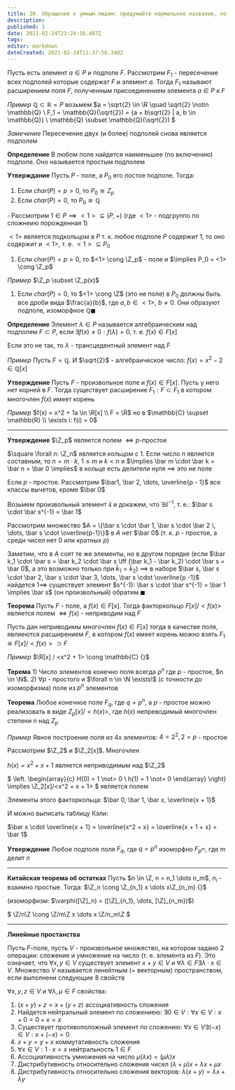```yaml
---
title: 20. Обращение к умным людям: придумайте нормальное название, потому что я слишком устал
description: 
published: 1
date: 2021-02-24T23:24:18.487Z
tags: 
editor: markdown
dateCreated: 2021-02-24T11:37:56.340Z
---
```


Пусть есть элемент $a \in P$ и подполе $F$. Рассмотрим $F_1$ - пересечение всех подполей которые содержат $F$ и элемент $a$. Тогда $F_1$ называют расширением поля $F$, полученным присоединением элемента $a \in P$ к $F$

*Пример* $\mathbb{Q} \subset \mathbb{R} = P$ возьмем $a = \sqrt{2} \in \R \quad \sqrt{2} \notin \mathbb{Q} \\
F_1 = \mathbb{Q}(\sqrt{2}) = \{a + b\sqrt{2} | a, b \in \mathbb{Q}\} \\
\mathbb{Q} \subset \mathbb{Q}(\sqrt{2})
$

*Замечение* Пересечение двух (и более) подполей снова является подполем

**Определение** В любом поле найдется наименьшее (по включению) подполе. Оно называется простым подполем

**Утверждание** Пусть $P$ - поле, а $P_0$ его постое подполе. Тогда:

1. Если $char(P) = p > 0$, то $P_0 \cong Z_p$
2. Если $char(P) = 0$, то $P_0 \cong \mathbb{Q} {}$

$\square$ Рассмотрим $1 \in P \implies <1> \subseteq (P, +)$ (где $<1>$ - подгруппо по сложнеию порожденная $1$)

$<1>$ является подкольцом в $P$ т. к. любое подполе $P$ содержит $1$, то оно содержит и $<1>$, т. е. $<1> \subseteq P_0$

1. Если $char(P) = p > 0$, то $<1> \cong \Z_p$ - поле и $\implies P_0 = <1> \cong \Z_p$

*Пример* $\Z_p \subset \Z_p(x)$

1. Если $char(P) = 0$, то $<1> \cong \Z$ (это не поле) в $P_0$ должны быть все дроби вида $\frac{a}{b}$, где $a, b \in <1>$, $b \not= 0$. Они образуют подполе, изоморфное $\mathbb{Q} \blacksquare$

**Определение** Элемент $\lambda \in P$ называется алгебраическим над подполем $F \subset P$, если $\exists f(x) \not= 0: f(\lambda) = 0$, т. е. $f(x) \in F[x]$

Если это не так, то $\lambda$ - трансцедентный элемент над $F$

*Пример* Пусть $F = \mathbb{Q}$. И $\sqrt{2}$ - алгебраическое число: $f(x) = x^2 - 2 \in \mathbb{Q}[x]$

**Утверждение** Пусть $F$ - произвольное поле и $f(x) \in F[x]$. Пусть у него нет корней в $F$. Тогда существует расширение $F_1: F \subset F_1$ в котором многочлен $f(x)$ имеет корень

*Пример* $f(x) = x^2 + 1a \in \R[x] \\
F = \R$ но в $\mathbb{C} \supset \mathbb{R} \\
\exists i: f(i) = 0$

---

**Утверждение** $\Z_p$ является полем $\iff p$-простое

$\square \forall n: \Z_n$ является кольцом с $1$. Если число $n$ является составным, то $n = m \cdot k$, $1 \le m$ и $k < n$ и $\implies \bar m \cdot \bar k = \bar n = \bar 0 \implies$ в кольце есть делители нуля $\implies$ это не поле

Если $p$ - простое. Рассмотрим $\bar1, \bar 2, \dots, \overline{p - 1}$ все классы вычетов, кроме $\bar 0$

Возьмем произвольный элемент $\bar s$ и докажем, что $\exists \bar s^{-1}$, т. е.: $\bar s \cdot \bar s^{-1} = \bar 1$

Рассмотрим множество $A = \{\bar s \cdot \bar 1, \bar s \cdot \bar 2 \, \dots, \bar s \cdot \overline{p-1}\}$ в $A$ нет $\bar 0$ (т. к. $p$ - простое, а среди чисел нет 0 или кратных $p$)

Заметим, что в $A$ соят те же элементы, но в другом порядке (если $\bar k_1 \cdot \bar s = \bar k_2 \cdot \bar s \iff (\bar k_1 - \bar k_2) \cdot \bar s = \bar 0$, а это возможно только при $\bar k_1 = \bar k_2$) $\implies$ в наборе $\bar s, \bar s \cdot \bar 2, \bar s \cdot \bar 3, \dots, \bar s \cdot \overline{p -1}$ найдется $1 \implies$ существует элемент $s^{-1}: \bar s \cdot \bar s^{-1} = \bar 1 \implies \bar s$ (он произвольный) обратим $\blacksquare$

**Теорема** Пусть $F$ - поле, а $f(x) \in F[x]$. Тогда факторкольцо $F[x] / <f(x)>$ является полем $\iff f(x)$ - неприводим над $F$

Пусть дан неприводимы многочлен $f(x) \in F[x]$ тогда в качестве поля, являеются расширением $F$, в котором $f(x)$ имеет корень можно взять $F_1 \cong F[x] / <f(x)> \supset F$

*Пример* $\R[x] / <x^2 + 1> \cong \mathbb{C} {}$

**Терема** 1) Число элементов конечно поля всегда $p^n$ где $p$ - простое, $n \in \N$. 2) $\forall p$ - простого и $\forall n \in \N \exists!$ (с точности до изоморфизма) поле из $p^n$ элементов

**Теорема** Любое конечное поле $F_q$, где $q = p^n$, а $p$ - простое можно реализовать в виде $Z_p[x] / <h(x)>$, где $h(x)$ непреводимый многочлен степени $n$ над $Z_p$

*Пример* Явное построение поля из 4х элементов: $4 = 2^2, 2 = p$ - простое

Рассмотрим $\Z_2$ и $\Z_2[x]$. Многочлен 

$h(x) = x^2 + x + 1$ является неприводимым над $\Z_2$

$
\left.
\begin{array}{c}
H(0) = 1 \not= 0 \\
h(1) = 1 \not= 0
\end{array}
\right\} \implies \Z_2[x]/<x^2 + x + 1>
$ является полем

Элементы этого факторкольца: $\bar 0, \bar 1, \bar x, \overline{x + 1}$

И можно выписать таблицу Кэли:

$\bar x \cdot \overline{x + 1} = \overline{x^2 + x} = \overline{x + 1 + x} = \bar 1$

**Утверждение** Любое подполе поля $F_q$, где $q = p^n$ изоморфно $F_{p^m}$, где $m$ делит $n$

---

**Китайская теорема об остатках** Пусть $n \in \Z, n = n_1 \dots n_m$, $n_i$ - взаимно простые. Тогда: $\Z_n \cong \Z_{n_1} x \dots x\Z_{n_m} {}$

(изоморфизм: $\varphi([\Z]_n) = ([\Z]_{n_1}, \dots, [\Z]_{n_m})$)

$
\Z/n\Z \cong \Z/m\Z x \dots x \Z/n_m\Z
$

---

**Линейные простанства**

Пусть $F$-поле, пусть $V$ - произвольное множество, на котором задано 2 операции: сложение и умножение на число (т. е. элемента из $F$). Это означает, что $\forall x, y \in V$ существует элемент $x + y \in V$ и $\forall \lambda \in F \exists \lambda \cdot x \in V$. Множество $V$ называется линейтным (= векторным) пространством, если выполнени следующие 8 свойств

$\forall x, y, z \in V$ и $\forall \lambda, \mu \in F$ свойства:

1. $(x + y) + z = x + (y + z)$ ассоциативность сложения
2. Найдется нейтральный элемент по сложениею: $\exists 0 \in V: \forall x \in V: x + 0 = 0 + x = x$
3. Существует противоположный элемент по сложению: $\forall x \in V \exists (-x) \in V: x + (-x) = 0$
4. $x + y = y + x$ коммутативность сложения
5. $\forall x \in V: 1 \cdot x = x$ нейтральность $1 \in F$
6. Ассоциативность умножения на число $\mu(\lambda x) = (\mu \lambda) x$
7. Дистрибутивность относительно сложения чисел $(\lambda + \mu) x + \lambda x + \mu x$
8. Дистрибутивность относительно сложения векторов: $\lambda (x + y) = \lambda x + \lambda y$
